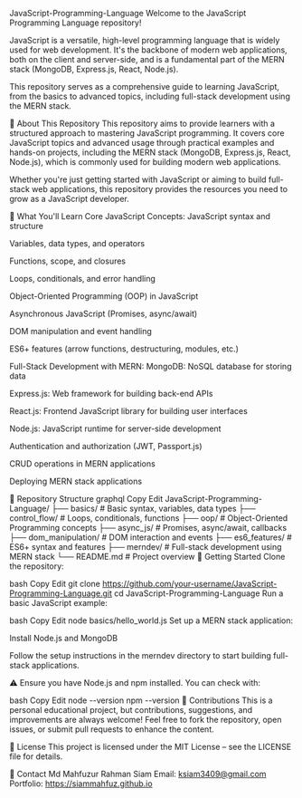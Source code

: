 JavaScript-Programming-Language
Welcome to the JavaScript Programming Language repository!

JavaScript is a versatile, high-level programming language that is widely used for web development. It's the backbone of modern web applications, both on the client and server-side, and is a fundamental part of the MERN stack (MongoDB, Express.js, React, Node.js).

This repository serves as a comprehensive guide to learning JavaScript, from the basics to advanced topics, including full-stack development using the MERN stack.

📌 About This Repository
This repository aims to provide learners with a structured approach to mastering JavaScript programming. It covers core JavaScript topics and advanced usage through practical examples and hands-on projects, including the MERN stack (MongoDB, Express.js, React, Node.js), which is commonly used for building modern web applications.

Whether you're just getting started with JavaScript or aiming to build full-stack web applications, this repository provides the resources you need to grow as a JavaScript developer.

🧠 What You'll Learn
Core JavaScript Concepts:
JavaScript syntax and structure

Variables, data types, and operators

Functions, scope, and closures

Loops, conditionals, and error handling

Object-Oriented Programming (OOP) in JavaScript

Asynchronous JavaScript (Promises, async/await)

DOM manipulation and event handling

ES6+ features (arrow functions, destructuring, modules, etc.)

Full-Stack Development with MERN:
MongoDB: NoSQL database for storing data

Express.js: Web framework for building back-end APIs

React.js: Frontend JavaScript library for building user interfaces

Node.js: JavaScript runtime for server-side development

Authentication and authorization (JWT, Passport.js)

CRUD operations in MERN applications

Deploying MERN stack applications

📂 Repository Structure
graphql
Copy
Edit
JavaScript-Programming-Language/
├── basics/              # Basic syntax, variables, data types
├── control_flow/        # Loops, conditionals, functions
├── oop/                 # Object-Oriented Programming concepts
├── async_js/            # Promises, async/await, callbacks
├── dom_manipulation/    # DOM interaction and events
├── es6_features/        # ES6+ syntax and features
├── merndev/             # Full-stack development using MERN stack
└── README.md            # Project overview
🚀 Getting Started
Clone the repository:

bash
Copy
Edit
git clone https://github.com/your-username/JavaScript-Programming-Language.git
cd JavaScript-Programming-Language
Run a basic JavaScript example:

bash
Copy
Edit
node basics/hello_world.js
Set up a MERN stack application:

Install Node.js and MongoDB

Follow the setup instructions in the merndev directory to start building full-stack applications.

⚠️ Ensure you have Node.js and npm installed. You can check with:

bash
Copy
Edit
node --version
npm --version
🙌 Contributions
This is a personal educational project, but contributions, suggestions, and improvements are always welcome! Feel free to fork the repository, open issues, or submit pull requests to enhance the content.

📄 License
This project is licensed under the MIT License – see the LICENSE file for details.

💬 Contact
Md Mahfuzur Rahman Siam
Email: ksiam3409@gmail.com
Portfolio: https://siammahfuz.github.io

